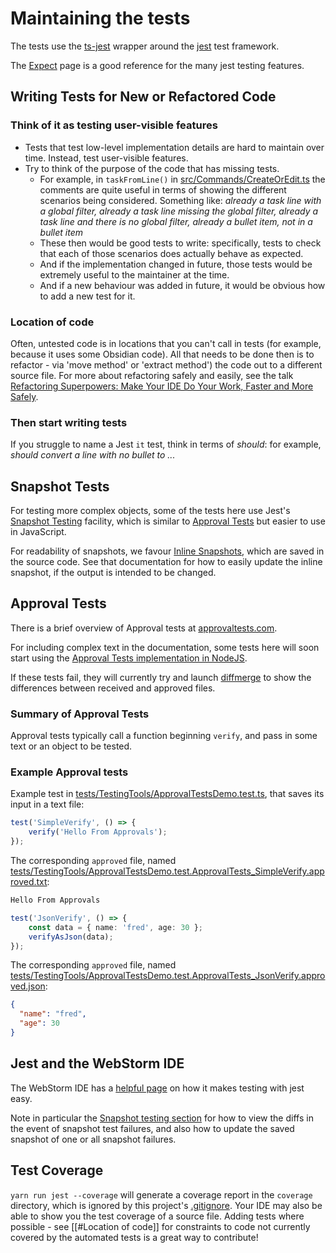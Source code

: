 # Maintaining the tests

The tests use the [ts-jest](https://www.npmjs.com/package/ts-jest) wrapper around the
[jest](https://jestjs.io) test framework.

The [Expect](https://jestjs.io/docs/expect) page is a good reference for the many jest testing features.

## Writing Tests for New or Refactored Code

### Think of it as testing user-visible features

- Tests that test low-level implementation details are hard to maintain over time. Instead, test user-visible features.
- Try to think of the purpose of the code that has missing tests.
  - For example, in `taskFromLine()` in [src/Commands/CreateOrEdit.ts](https://github.com/obsidian-tasks-group/obsidian-tasks/blob/main/src/Commands/CreateOrEdit.ts) the comments are quite useful in terms of showing the different scenarios being considered. Something like:
        _already a task line with a global filter, already a task line missing the global filter, already a task line and there is no global filter, already a bullet item, not in a bullet item_
  - These then would be good tests to write: specifically, tests to check that each of those scenarios does actually behave as expected.
  - And if the implementation changed in future, those tests would be extremely useful to the maintainer at the time.
  - And if a new behaviour was added in future, it would be obvious how to add a new test for it.

### Location of code

Often, untested code is in locations that you can't call in tests (for example, because it uses some Obsidian code).
All that needs to be done then is to refactor - via 'move method' or 'extract method') the code out to a different source file.
For more about refactoring safely and easily, see the talk [Refactoring Superpowers: Make Your IDE Do Your Work, Faster and More Safely](https://www.youtube.com/watch?v=BX6gh2xNiuU).

### Then start writing tests

If you struggle to name a Jest `it` test, think in terms of _should_: for example, _should convert a line with no bullet to ..._

## Snapshot Tests

For testing more complex objects, some of the tests here use Jest's
[Snapshot Testing](https://jestjs.io/docs/snapshot-testing) facility, which is similar to
[Approval Tests](https://approvaltests.com) but easier to use in JavaScript.

For readability of snapshots, we favour [Inline Snapshots](https://jestjs.io/docs/snapshot-testing#inline-snapshots),
which are saved in the source code. See that documentation for how to easily update the inline
snapshot, if the output is intended to be changed.

## Approval Tests

There is a brief overview of Approval tests at [approvaltests.com](https://approvaltests.com).

For including complex text in the documentation, some tests here will
soon start using the [Approval Tests implementation in NodeJS](https://github.com/approvals/Approvals.NodeJS).

If these tests fail, they will currently try and launch [diffmerge](https://sourcegear.com/diffmerge/) to show
the differences between received and approved files.

### Summary of Approval Tests

Approval tests typically call a function beginning `verify`, and pass
in some text or an object to be tested.

### Example Approval tests

Example test in [tests/TestingTools/ApprovalTestsDemo.test.ts](https://github.com/obsidian-tasks-group/obsidian-tasks/blob/main/tests/TestingTools/ApprovalTestsDemo.test.ts), that saves its input in a text file:

<!-- snippet: approval-test-as-text -->
```ts
test('SimpleVerify', () => {
    verify('Hello From Approvals');
});
```
<!-- endSnippet -->

The corresponding `approved` file, named [tests/TestingTools/ApprovalTestsDemo.test.ApprovalTests_SimpleVerify.approved.txt](https://github.com/obsidian-tasks-group/obsidian-tasks/blob/main/tests/TestingTools/ApprovalTestsDemo.test.ApprovalTests_SimpleVerify.approved.txt):

<!-- snippet: ApprovalTestsDemo.test.ApprovalTests_SimpleVerify.approved.txt -->
```txt
Hello From Approvals
```
<!-- endSnippet -->

<!-- snippet: approval-test-as-json -->
```ts
test('JsonVerify', () => {
    const data = { name: 'fred', age: 30 };
    verifyAsJson(data);
});
```
<!-- endSnippet -->

The corresponding `approved` file, named [tests/TestingTools/ApprovalTestsDemo.test.ApprovalTests_JsonVerify.approved.json](https://github.com/obsidian-tasks-group/obsidian-tasks/blob/main/tests/TestingTools/ApprovalTestsDemo.test.ApprovalTests_JsonVerify.approved.json):

<!-- snippet: ApprovalTestsDemo.test.ApprovalTests_JsonVerify.approved.json -->
```json
{
  "name": "fred",
  "age": 30
}
```
<!-- endSnippet -->

## Jest and the WebStorm IDE

The WebStorm IDE has a [helpful page](https://www.jetbrains.com/help/webstorm/running-unit-tests-on-jest.html)
on how it makes testing with jest easy.

Note in particular the
[Snapshot testing section](https://www.jetbrains.com/help/webstorm/running-unit-tests-on-jest.html#ws_jest_snapshot_testing)
for how to view the diffs in the event of snapshot test failures, and also how to update the saved snapshot
of one or all snapshot failures.

## Test Coverage

`yarn run jest --coverage` will generate a coverage report in the `coverage` directory, which is ignored by this project's [.gitignore](https://github.com/obsidian-tasks-group/obsidian-tasks/blob/main/.gitignore).
Your IDE may also be able to show you the test coverage of a source file.
Adding tests where possible - see [[#Location of code]] for constraints to code not currently covered by the automated tests is a great way to contribute!
